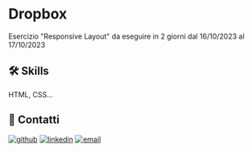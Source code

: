 # Dropbox

Esercizio "Responsive Layout" da eseguire in 2 giorni dal 16/10/2023 al 17/10/2023

## 🛠 Skills

HTML, CSS...

## 🔗 Contatti

[![github](https://img.shields.io/badge/GITHUB-black?style=for-the-badge&logo=github&logoColor=ffffff)](https://github.com/MirkoCherchi)
[![linkedin](https://img.shields.io/badge/linkedin-0A66C2?style=for-the-badge&logo=linkedin&logoColor=white)](https://www.linkedin.com/in/mirko-cherchi-b42042221/)
[![email](https://img.shields.io/badge/mirkocherchi1992%40gmail.com-red?style=for-the-badge&logo=gmail&logoColor=ffffff)](mirkocherchi1992@gmail.com)
